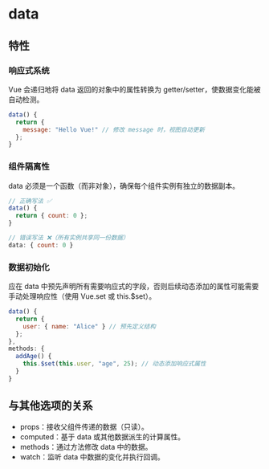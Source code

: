 # data

## 特性

### 响应式系统

Vue 会递归地将 data 返回的对象中的属性转换为 getter/setter，使数据变化能被自动检测。

```js
data() {
  return {
    message: "Hello Vue!" // 修改 message 时，视图自动更新
  };
}
```

### 组件隔离性

data 必须是一个函数（而非对象），确保每个组件实例有独立的数据副本。

```js
// 正确写法 ✅
data() {
  return { count: 0 };
}

// 错误写法 ❌（所有实例共享同一份数据）
data: { count: 0 }
```

### 数据初始化

应在 data 中预先声明所有需要响应式的字段，否则后续动态添加的属性可能需要手动处理响应性（使用 Vue.set 或 this.$set）。

```js
data() {
  return {
    user: { name: "Alice" } // 预先定义结构
  };
},
methods: {
  addAge() {
    this.$set(this.user, "age", 25); // 动态添加响应式属性
  }
}
```


## 与其他选项的关系
- props：接收父组件传递的数据（只读）。
- computed：基于 data 或其他数据派生的计算属性。
- methods：通过方法修改 data 中的数据。
- watch：监听 data 中数据的变化并执行回调。
